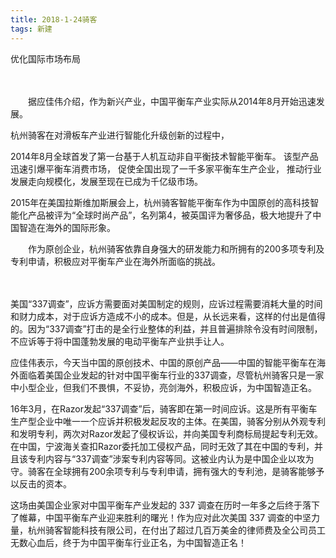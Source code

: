 ```yaml
---
title: 2018-1-24骑客
tags: 新建
---
```



优化国际市场布局

　

　　据应佳伟介绍，作为新兴产业，中国平衡车产业实际从2014年8月开始迅速发展。
  
  杭州骑客在对滑板车产业进行智能化升级创新的过程中，
  
  
  2014年8月全球首发了第一台基于人机互动非自平衡技术智能平衡车。
  该型产品迅速引爆平衡车消费市场，
  促使全国出现了一千多家平衡车生产企业，
  推动行业发展走向规模化，发展至现在已成为千亿级市场。
  
  
  
  2015年在美国拉斯维加斯展会上，杭州骑客智能平衡车作为中国原创的高科技智能化产品被评为“全球时尚产品”，名列第4，被英国评为奢侈品，极大地提升了中国智造在海外的国际形象。




　　作为原创企业，杭州骑客依靠自身强大的研发能力和所拥有的200多项专利及专利申请，积极应对平衡车产业在海外所面临的挑战。
  
　

美国“337调查”，应诉方需要面对美国制定的规则，应诉过程需要消耗大量的时间和财力成本，对于应诉方造成不小的成本。但是，从长远来看，这样的付出是值得的。因为“337调查”打击的是全行业整体的利益，并且普遍排除令没有时间限制，不应诉等于将中国蓬勃发展的电动平衡车产业拱手让人。

应佳伟表示，今天当中国的原创技术、中国的原创产品——中国的智能平衡车在海外面临着美国企业发起的针对中国平衡车行业的337调查，尽管杭州骑客只是一家中小型企业，但我们不畏惧，不妥协，亮剑海外，积极应诉，为中国智造正名。

16年3月，在Razor发起“337调查”后，骑客即在第一时间应诉。这是所有平衡车生产型企业中唯一一个应诉并积极发起反攻的主体。在美国，骑客分别从外观专利和发明专利，两次对Razor发起了侵权诉讼，并向美国专利商标局提起专利无效。在中国，宁波海关查扣Razor委托加工侵权产品，同时无效了其在中国的专利，并且该专利内容与“337调查”涉案专利内容等同。这被业内认为是中国企业以攻为守。骑客在全球拥有200余项专利与专利申请，拥有强大的专利池，是骑客能够予以反击的资本。

这场由美国企业家对中国平衡车产业发起的 337 调查在历时一年多之后终于落下了帷幕，中国平衡车产业迎来胜利的曙光！作为应对此次美国 337 调查的中坚力量，杭州骑客智能科技有限公司，在付出了超过几百万美金的律师费及全公司员工无数心血后，终于为中国平衡车行业正名，为中国智造正名！